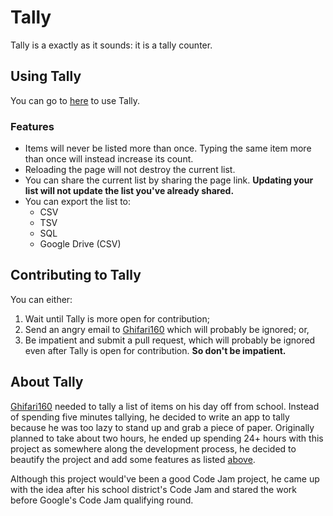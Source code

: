 # Tally #
Tally is a exactly as it sounds: it is a tally counter.

## Using Tally ##
You can go to [here][g16-app-tally] to use Tally.

### Features ###
* Items will never be listed more than once. Typing the same item more than once will
instead increase its count.
* Reloading the page will not destroy the current list.
* You can share the current list by sharing the page link. **Updating your list will
not update the list you've already shared.**
* You can export the list to:
  * CSV
  * TSV
  * SQL
  * Google Drive (CSV)

## Contributing to Tally ##
You can either:
1. Wait until Tally is more open for contribution;
2. Send an angry email to [Ghifari160][g16-about-githubProfile] which will probably
be ignored; or,
3. Be impatient and submit a pull request, which will probably be ignored even after
Tally is open for contribution. **So don't be impatient.**

## About Tally ##
[Ghifari160][g16-about-githubProfile] needed to tally a list of items on his day off
from school. Instead of spending five minutes tallying, he decided to write an app
to tally because he was too lazy to stand up and grab a piece of paper. Originally
planned to take about two hours, he ended up spending 24+ hours with this project as
somewhere along the development process, he decided to beautify the project and add
some features as listed [above](#features).

Although this project would've been a good Code Jam project, he came up with the
idea after his school district's Code Jam and stared the work before Google's Code
Jam qualifying round.

[g16-app-tally]: http://tally.ghifari160.com/
[g16-about-githubProfile]: https://github.com/Ghifari160/
